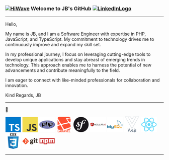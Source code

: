 ### [<img alt="HiWave" target="_blank" width="50px" src="https://raw.githubusercontent.com/MartinHeinz/MartinHeinz/master/wave.gif" />](https://www.linkedin.com/in/jurisbumaniss/) Welcome to JB's GitHub [<img alt="LinkedInLogo" target="_blank" width="20px" src="https://play-lh.googleusercontent.com/kMofEFLjobZy_bCuaiDogzBcUT-dz3BBbOrIEjJ-hqOabjK8ieuevGe6wlTD15QzOqw" />](https://www.linkedin.com/in/jurisbumaniss/)

-----

Hello,

My name is JB, and I am a Software Engineer with expertise in PHP, JavaScript, and TypeScript. My commitment to technology drives me to continuously improve and expand my skill set.

In my professional journey, I focus on leveraging cutting-edge tools to develop unique applications and stay abreast of emerging trends in technology. This approach enables me to harness the potential of new advancements and contribute meaningfully to the field.

I am eager to connect with like-minded professionals for collaboration and innovation.

Kind Regards,
JB

-----

:wrench:

[<img alt="TsLogo" target="_blank" width="50px" src="https://github.com/devicons/devicon/blob/master/icons/typescript/typescript-original.svg" alt="TS Logo" />](https://www.typescriptlang.org/)
[<img alt="JsLogo" target="_blank" width="50px" src="https://github.com/devicons/devicon/blob/master/icons/javascript/javascript-original.svg" alt="JS Logo" />](https://www.javascript.com/)
[<img alt="PhpLogo" target="_blank" width="50px" src="https://github.com/devicons/devicon/blob/master/icons/php/php-original.svg" alt="PhpLogo" />](https://www.php.net/)
[<img alt="LaravelLogo" target="_blank" width="50px" src="https://github.com/devicons/devicon/blob/master/icons/laravel/laravel-plain-wordmark.svg" alt="Laravel Logo" />](https://laravel.com/)
[<img alt="SymfonylLogo" target="_blank" width="50px" src="https://github.com/devicons/devicon/blob/master/icons/symfony/symfony-original.svg" alt="Symfony Logo" />](https://symfony.com/)
[<img alt="AngularLogo" target="_blank" width="50px" src="https://github.com/devicons/devicon/blob/master/icons/angularjs/angularjs-original-wordmark.svg" alt="AngularLogo" />](https://angular.io/)
[<img alt="MySqlLogo" target="_blank" width="50px" src="https://github.com/devicons/devicon/blob/master/icons/mysql/mysql-original-wordmark.svg" alt="MySqlLogo" />](https://www.mysql.com/)
[<img alt="VueLogo" target="_blank" width="50px" src="https://github.com/devicons/devicon/blob/master/icons/vuejs/vuejs-line-wordmark.svg" alt="VueLogo" />](https://vuejs.org/)
[<img alt="ReactLogo" target="_blank" width="50px" src="https://github.com/devicons/devicon/blob/master/icons/react/react-original.svg" alt="ReactLogo" />](https://react.dev/)
[<img alt="CssLogo" target="_blank" width="50px" src="https://github.com/devicons/devicon/blob/master/icons/css3/css3-original-wordmark.svg" alt="CssLogo" />](https://www.w3.org/)
[<img alt="GitLogo" target="_blank" width="50px" src="https://github.com/devicons/devicon/blob/master/icons/git/git-original-wordmark.svg" alt="GitLogo" />](https://git-scm.com/)
[<img alt="NpmLogo" target="_blank" width="50px" src="https://github.com/devicons/devicon/blob/master/icons/npm/npm-original-wordmark.svg" alt="NpmLogo" />](https://www.npmjs.com/)

-----



